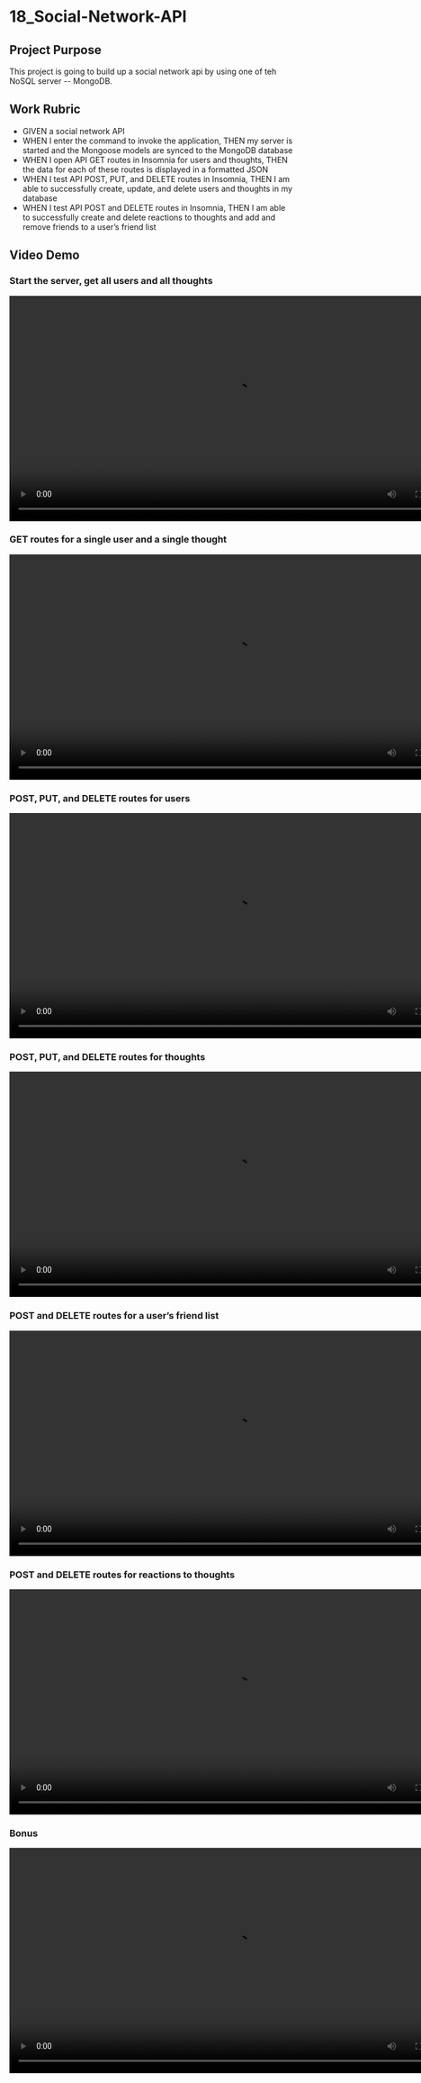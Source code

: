 # 18_Social-Network-API

## Project Purpose
This project is going to build up a social network api by using one of teh NoSQL server -- MongoDB.

## Work Rubric
* GIVEN a social network API
* WHEN I enter the command to invoke the application, THEN my server is started and the Mongoose models are synced to the MongoDB database
* WHEN I open API GET routes in Insomnia for users and thoughts, THEN the data for each of these routes is displayed in a formatted JSON
* WHEN I test API POST, PUT, and DELETE routes in Insomnia, THEN I am able to successfully create, update, and delete users and thoughts in my database
* WHEN I test API POST and DELETE routes in Insomnia, THEN I am able to successfully create and delete reactions to thoughts and add and remove friends to a user’s friend list

## Video Demo

### Start the server, get all users and all thoughts
<video controls width="800" src=".\video\capture1.mp4"></video>

### GET routes for a single user and a single thought
<video controls width="800" src=".\video\capture2.mp4"></video>

### POST, PUT, and DELETE routes for users
<video controls width="800" src=".\video\capture3.mp4"></video>

### POST, PUT, and DELETE routes for thoughts
<video controls width="800" src=".\video\capture4.mp4"></video>

### POST and DELETE routes for a user’s friend list
<video controls width="800" src=".\video\capture5.mp4"></video>

### POST and DELETE routes for reactions to thoughts
<video controls width="800" src=".\video\capture6.mp4"></video>

### Bonus
<video controls width="800" src=".\video\bonus.mp4"></video>